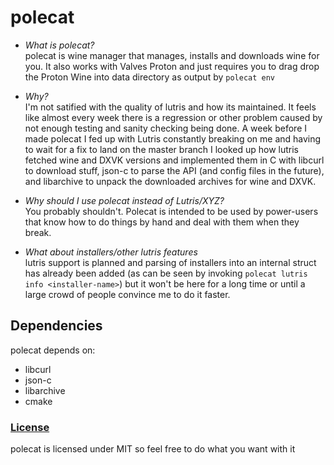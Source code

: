 # polecat

- *What is polecat?*    
polecat is wine manager that manages, installs and downloads wine for you.
It also works with Valves Proton and just requires you to drag drop the Proton Wine into data directory as output by `polecat env`

- *Why?*    
I'm not satified with the quality of lutris and how its maintained.
It feels like almost every week there is a regression or other problem caused by not enough testing and sanity checking being done.
A week before I made polecat I fed up with Lutris constantly breaking on me and having to wait for a fix to land on the master branch
I looked up how lutris fetched wine and DXVK versions and implemented them in C with libcurl to download stuff, json-c to parse the API (and config files in the future), and libarchive to unpack the downloaded archives for wine and DXVK.

- *Why should I use polecat instead of Lutris/XYZ?*    
You probably shouldn't.
Polecat is intended to be used by power-users that know how to do things by hand and deal with them when they break.

- *What about installers/other lutris features*    
lutris support is planned and parsing of installers into an internal struct has already been added (as can be seen by invoking `polecat lutris info <installer-name>`) but it won't be here for a long time or until a large crowd of people convince me to do it faster.

## Dependencies

polecat depends on:

- libcurl
- json-c
- libarchive
- cmake

### [License](LICENSE)

polecat is licensed under MIT so feel free to do what you want with it